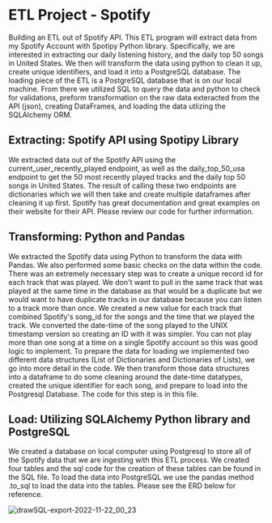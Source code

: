# ETL Project - Spotify

Building an ETL out of Spotify API. This ETL program will extract data from my Spotify Account with Spotipy Python library. Specifically, we are interested in extracting our daily listening history, and the daily top 50 songs in United States. We then will transform the data using python to clean it up, create unique identifiers, and load it into a PostgreSQL database. The loading piece of the ETL is a PostgreSQL database that is on our local machine. From there we utilized SQL to query the data and python to check for validations, preform transformation on the raw data exteracted from the API (json), creating DataFrames, and loading the data utlizing the SQLAlchemy ORM.

## Extracting: Spotify API using Spotipy Library

We extracted data out of the Spotify API using the current_user_recently_played endpoint, as well as the daily_top_50_usa endpoint to get the 50 most recently played tracks and the daily top 50 songs in United States. The result of calling these two endpoints are dictionaries which we will then take and create multiple dataframes after cleaning it up first. Spotify has great documentation and great examples on their website for their API. Please review our code for further information.

## Transforming: Python and Pandas

We extracted the Spotify data using Python to transform the data with Pandas. We also performed some basic checks on the data within the code. There was an extremely necessary step was to create a unique record id for each track that was played. We don't want to pull in the same track that was played at the same time in the database as that would be a duplicate but we would want to have duplicate tracks in our database because you can listen to a track more than once. We created a new value for each track that combined Spotify's song_id for the songs and the time that we played the track. We converted the date-time of the song played to the UNIX timestamp version so creating an ID with it was simpler. You can not play more than one song at a time on a single Spotify account so this was good logic to implement. To prepare the data for loading we implemented two different data structures (List of Dictionaries and Dictionaries of Lists), we go into more detail in the code. We then transform those data structures into a dataframe to do some cleaning around the date-time datatypes, created the unique identifier for each song, and prepare to load into the Postgresql Database. The code for this step is in this file.

## Load: Utilizing SQLAlchemy Python library and PostgreSQL

We created a database on local computer using Postgresql to store all of the Spotify data that we are ingesting with this ETL process. We created four tables and the sql code for the creation of these tables can be found in the SQL file. To load the data into PostgreSQL we use the pandas method .to_sql to load the data into the tables. Please see the ERD below for reference.


![drawSQL-export-2022-11-22_00_23](https://user-images.githubusercontent.com/111074755/203240741-46398b73-9ab6-46a8-bd00-a8706da56ee7.png)

